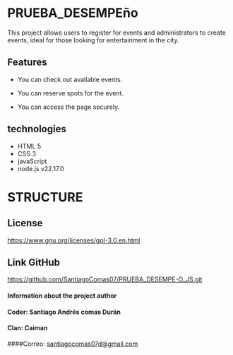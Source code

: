 # PRUEBA_DESEMPEño

This project allows users to register for events and administrators to create events, ideal for those looking for entertainment in the city.

## Features
* You can check out available events.

* You can reserve spots for the event.

* You can access the page securely.


## technologies

* HTML 5
* CSS 3
* javaScript 
* node.js v22.17.0




# STRUCTURE 


## License
https://www.gnu.org/licenses/gpl-3.0.en.html


## Link GitHub
https://github.com/SantiagoComas07/PRUEBA_DESEMPE-O_JS.git



#### Information about the project author
#### Coder: Santiago Andrés comas Durán
#### Clan: Caiman
####Correo: santiagocomas07d@gmail.com